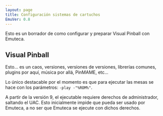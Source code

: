 ```yaml
---
layout: page
title: Configuración sistemas de cartuchos
EmuVer: 0.8
---
```


Esto es un borrador de como configurar y preparar Visual Pinball con Emuteca.

## Visual Pinball

Esto... es un caos, versiones, versiones de versiones, librerías comunes, plugins por aquí, música por allá, PinMAME, etc...

Lo único destacable por el momento es que para ejecutar las mesas se hace con los parámetros: `-play -"%ROM%"`.

A partir de la versión 9, el ejecutable requiere derechos de administrador, saltando el UAC. Esto inicialmente impide que pueda ser usado por Emuteca, a no ser que Emuteca se ejecute con dichos derechos.
